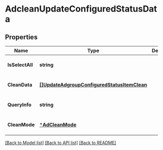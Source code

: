 # AdcleanUpdateConfiguredStatusData

## Properties
Name | Type | Description | Notes
------------ | ------------- | ------------- | -------------
**IsSelectAll** | **string** |  | [optional] [default to null]
**CleanData** | [**[]UpdateAdgroupConfiguredStatusItemClean**](update_adgroup_configured_status_item_clean.md) |  | [optional] [default to null]
**QueryInfo** | **string** |  | [optional] [default to null]
**CleanMode** | [***AdCleanMode**](AdCleanMode.md) |  | [optional] [default to null]

[[Back to Model list]](../README.md#documentation-for-models) [[Back to API list]](../README.md#documentation-for-api-endpoints) [[Back to README]](../README.md)


